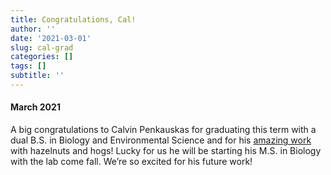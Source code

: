 ```yaml
---
title: Congratulations, Cal!
author: ''
date: '2021-03-01'
slug: cal-grad
categories: []
tags: []
subtitle: ''
---
```

#### March 2021
A big congratulations to Calvin Penkauskas for graduating this term with a dual B.S. in Biology and Environmental Science and for his [amazing work](https://around.uoregon.edu/content/biology-major-recruits-hogs-help-hazelnuts) with hazelnuts and hogs! Lucky for us he will be starting his M.S. in Biology with the lab come fall. We’re so excited for his future work!